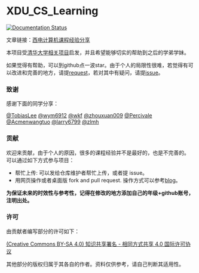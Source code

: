 # XDU_CS_Learning

[![Documentation Status](https://readthedocs.org/projects/xdu-cs-learning/badge/?version=latest)](https://xdu-cs-learning.readthedocs.io/en/latest/?badge=latest)

文章链接：[西电计算机课程经验分享](<https://xdu-cs-learning.readthedocs.io/en/latest/#>)



本项目受[清华大学相关项目](<https://github.com/PKUanonym/REKCARC-TSC-UHT>)启发，并且希望能够切实的帮助到之后的学弟学妹。

如果觉得有帮助，可以到github点一波star。由于个人的局限性很难，若觉得有可以改进和完善的地方，请提[request](https://github.com/baolintian/XDU_CS_Learning/pulls)，若对其中有疑问，请提[issue](https://github.com/baolintian/XDU_CS_Learning/issues)。



### 致谢

感谢下面的同学分享：

[@TobiasLee](https://github.com/TobiasLee) [@wym6912](<https://github.com/wym6912>) [@wkf](<https://github.com/kfwang-jpg>) [@zhouxuan009](https://github.com/zhouxuan009) [@Percivale](https://github.com/Moveisthebest) [@Acmenwangtuo](https://github.com/Acmenwangtuo) [@larry6799](<https://github.com/larry6799>) [@zlmh](<https://github.com/zl-mh>) 



### 贡献

欢迎来贡献，由于个人的原因，很多的课程经验并不是最好的，也是不完善的。
可以通过如下方式参与项目：

+ 帮忙上传: 可以发给仓库维护者帮忙上传，或者提 issue。
+ 用网页操作或者桌面版 fork and pull request. 操作方式可以参考[blog](https://blog.csdn.net/qq_29277155/article/details/51048990)。

__为保证未来的时效性与参考性，记得在修改的地方添加自己的年级+github账号，注明出处。__



### 许可

由贡献者编写部分的许可如下：

[(Creative Commons BY-SA 4.0) 知识共享署名 - 相同方式共享 4.0 国际许可协议](https://creativecommons.org/licenses/by-nc-sa/4.0/deed.zh)

其他部分的版权归属于其各自的作者。资料仅供参考，请自己判断其适用性。